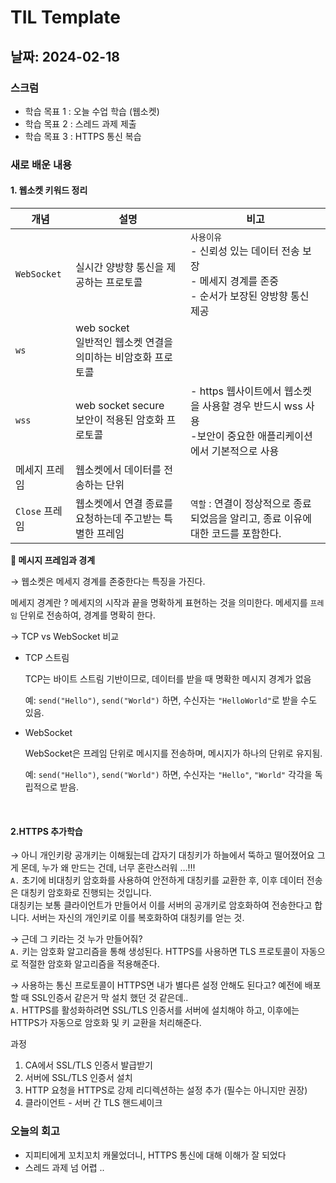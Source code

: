 # TIL Template

## 날짜: 2024-02-18

### 스크럼
- 학습 목표 1 : 오늘 수업 학습 (웹소켓)
- 학습 목표 2 : 스레드 과제 제출
- 학습 목표 3 : HTTPS 통신 복습

### 새로 배운 내용
#### 1. 웹소켓 키워드 정리

| **개념** | **설명** | **비고** |
| --- | --- | --- |
| `WebSocket` | 실시간 양방향 통신을 제공하는 프로토콜 | `사용이유` <br/>- 신뢰성 있는 데이터 전송 보장<br/>- 메세지 경계를 존중<br/>- 순서가 보장된 양방향 통신 제공 |
| `ws` | web socket<br/>일반적인 웹소켓 연결을 의미하는 비암호화 프로토콜 |  |
| `wss` | web socket secure<br/>보안이 적용된 암호화 프로토콜 | - https 웹사이트에서 웹소켓을 사용할 경우 반드시 wss 사용<br/>-보안이 중요한 애플리케이션에서 기본적으로 사용 |
| 메세지 프레임 | 웹소켓에서 데이터를 전송하는 단위 |  |
| `Close` 프레임 | 웹소켓에서 연결 종료를 요청하는데 주고받는 특별한 프레임 | `역할` : 연결이 정상적으로 종료되었음을 알리고, 종료 이유에 대한 코드를 포함한다. |


**📍 메시지 프레임과 경계**  

→ 웹소켓은 메세지 경계를 존중한다는 특징을 가진다.

메세지 경계란 ? 메세지의 시작과 끝을 명확하게 표현하는 것을 의미한다.
메세지를 `프레임` 단위로 전송하여, 경계를 명확히 한다.

→  TCP vs WebSocket 비교

- TCP 스트림

  TCP는 바이트 스트림 기반이므로, 데이터를 받을 때 명확한 메시지 경계가 없음

  예: `send("Hello")`, `send("World")` 하면, 수신자는 `"HelloWorld"`로 받을 수도 있음.

- WebSocket

  WebSocket은 프레임 단위로 메시지를 전송하며, 메시지가 하나의 단위로 유지됨.

  예: `send("Hello")`, `send("World")` 하면, 수신자는 `"Hello"`, `"World"` 각각을 독립적으로 받음.

<br>

#### 2.HTTPS 추가학습

→ 아니 개인키랑 공개키는 이해됬는데 갑자기 대칭키가 하늘에서 뚝하고 떨어졌어요 그게 몬데, 누가 왜 만드는 건데, 너무 혼란스러워 …!!!  
`A.` 초기에 비대칭키 암호화를 사용하여 안전하게 대칭키를 교환한 후, 이후 데이터 전송은 대칭키 암호화로 진행되는 것입니다.  
대칭키는 보통 클라이언트가 만들어서 이를 서버의 공개키로 암호화하여 전송한다고 합니다. 서버는 자신의 개인키로 이를 복호화하여 대칭키를 얻는 것.

→ 근데 그 키라는 것 누가 만들어줘?  
`A.` 키는 암호화 알고리즘을 통해 생성된다. HTTPS를 사용하면 TLS 프로토콜이 자동으로 적절한 암호화 알고리즘을 적용해준다.

→ 사용하는 통신 프로토콜이 HTTPS면 내가 별다른 설정 안해도 된다고? 예전에 배포할 때 SSL인증서 같은거 막 설치 했던 것 같은데..  
`A.`  HTTPS를 활성화하려면 SSL/TLS 인증서를 서버에 설치해야 하고, 이후에는 HTTPS가 자동으로 암호화 및 키 교환을 처리해준다.

과정  
1. CA에서 SSL/TLS 인증서 발급받기
2. 서버에 SSL/TLS 인증서 설치
3. HTTP 요청을 HTTPS로 강제 리디렉션하는 설정 추가 (필수는 아니지만 권장)
4. 클라이언트 - 서버 간 TLS 핸드셰이크


### 오늘의 회고
- 지피티에게 꼬치꼬치 캐물었더니, HTTPS 통신에 대해 이해가 잘 되었다
- 스레드 과제 넘 어렵 ..